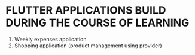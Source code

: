 # FLUTTER APPLICATIONS BUILD DURING THE COURSE OF LEARNING

1. Weekly expenses application
2. Shopping application (product management using provider)
